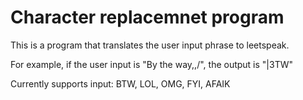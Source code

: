 # Character replacemnet program

This is a program that translates the user input phrase to leetspeak.

For example, if the user input is "By the way,,/", the output is "|3TW"

Currently supports input: BTW, LOL, OMG, FYI, AFAIK

